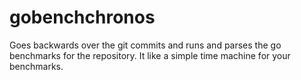 gobenchchronos
===

Goes backwards over the git commits and runs and parses the go
benchmarks for the repository. It like a simple time machine for
your benchmarks.